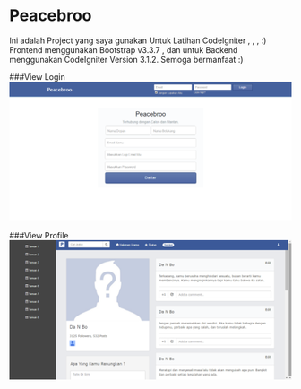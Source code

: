 # Peacebroo

Ini adalah Project yang saya gunakan Untuk Latihan CodeIgniter , , , :)
Frontend menggunakan Bootstrap v3.3.7 , dan untuk Backend menggunakan CodeIgniter Version 3.1.2.
Semoga bermanfaat :)

###View Login
![login](https://github.com/Danboru/Peacebroo/blob/master/assets/images/ss1.png?raw=true)

###View Profile
![profil](https://github.com/Danboru/Peacebroo/blob/master/assets/images/ss2.png?raw=true)
